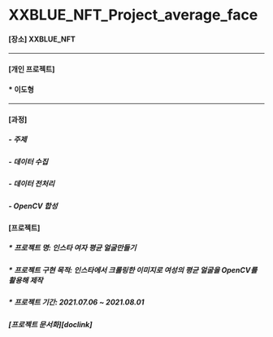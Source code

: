 
#  XXBLUE_NFT_Project_average_face

#### [장소]  XXBLUE_NFT
***

#### [개인 프로젝트]
####   * 이도형

***
#### [과정]
#####    - 주제 
#####    - 데이터 수집
#####    - 데이터 전처리
#####    - OpenCV 합성

####  [프로젝트]
#####  * 프로젝트 명: 인스타 여자 평균 얼굴만들기
#####  * 프로젝트 구현 목적: 인스타에서 크롤링한 이미지로 여성의 평균 얼굴을 OpenCV를 활용해 제작
#####  * 프로젝트 기간: 2021.07.06 ~ 2021.08.01

##### [프로젝트 문서화][doclink]
